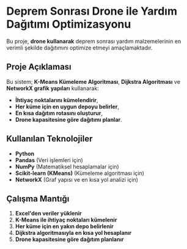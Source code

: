 # Deprem Sonrası Drone ile Yardım Dağıtımı Optimizasyonu  
Bu proje, **drone kullanarak** deprem sonrası yardım malzemelerinin en verimli şekilde dağıtımını optimize etmeyi amaçlamaktadır.  

## Proje Açıklaması  
Bu sistem; **K-Means Kümeleme Algoritması**, **Dijkstra Algoritması** ve **NetworkX grafik yapıları** kullanarak:  
- **İhtiyaç noktalarını kümelendirir**,  
- **Her küme için en uygun depoyu belirler**,  
- **En kısa dağıtım rotasını oluşturur**,  
- **Drone kapasitesine göre dağıtımı planlar**.  

## Kullanılan Teknolojiler  
- **Python**  
- **Pandas** (Veri işlemleri için)  
- **NumPy** (Matematiksel hesaplamalar için)  
- **Scikit-learn (KMeans)** (Kümeleme algoritması için)  
- **NetworkX** (Graf yapısı ve en kısa yol analizi için)  

## Çalışma Mantığı  
1. **Excel'den veriler yüklenir**
2. **K-Means ile ihtiyaç noktaları kümelenir** 
3. **Her küme için en yakın depo belirlenir**
4. **Dijkstra algoritmasıyla en kısa yol hesaplanır** 
5. **Drone kapasitesine göre dağıtım planlanır** 
